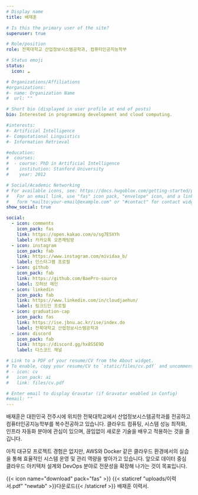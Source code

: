 ```yaml
---
# Display name
title: 배재훈

# Is this the primary user of the site?
superuser: true

# Role/position
role: 전북대학교 산업정보시스템공학과, 컴퓨터인공지능학부

# Status emoji
status:
  icon: ☁️

# Organizations/Affiliations
#organizations:
#- name: Organization Name
#  url: ""

# Short bio (displayed in user profile at end of posts)
bio: Interested in programming development and cloud computing.

#interests:
#- Artificial Intelligence
#- Computational Linguistics
#- Information Retrieval

#education:
#  courses:
#  - course: PhD in Artificial Intelligence
#    institution: Stanford University
#    year: 2012

# Social/Academic Networking
# For available icons, see: https://docs.hugoblox.com/getting-started/page-builder/#icons
#   For an email link, use "fas" icon pack, "envelope" icon, and a link in the
#   form "mailto:your-email@example.com" or "#contact" for contact widget.
show_social: true

social:
  - icon: comments
    icon_pack: fas
    link: https://open.kakao.com/o/sg7E5XYh
    label: 카카오톡 오픈채팅방
  - icon: instagram
    icon_pack: fab
    link: https://www.instagram.com/mividaa_b/
    label: 인스타그램 프로필
  - icon: github
    icon_pack: fab
    link: https://github.com/BaePro-source
    label: 깃허브 메인
  - icon: linkedin
    icon_pack: fab
    link: https://www.linkedin.com/in/cloudjaehun/
    label: 링크드인 프로필
  - icon: graduation-cap
    icon_pack: fas
    link: https://ise.jbnu.ac.kr/ise/index.do
    label: 전북대학교 산업정보시스템공학과
  - icon: discord
    icon_pack: fab
    link: https://discord.gg/hx8S5E9D
    label: 디스코드 채널

# Link to a PDF of your resume/CV from the About widget.
# To enable, copy your resume/CV to `static/files/cv.pdf` and uncomment the lines below.
# - icon: cv
#   icon_pack: ai
#   link: files/cv.pdf

# Enter email to display Gravatar (if Gravatar enabled in Config)
#email: ""
---
```


배재훈은 대한민국 전주시에 위치한 전북대학교에서 산업정보시스템공학과를 전공하고 컴퓨터인공지능학부를 복수전공하고 있습니다. 클라우드 컴퓨팅, 시스템 성능 최적화, 인프라 자동화 분야에 관심이 있으며, 끊임없이 새로운 기술을 배우고 적용하는 것을 즐깁니다.

아직 대규모 프로젝트 경험은 없지만, AWS와 Docker 같은 클라우드 환경에서의 실습을 통해 효율적인 시스템 운영 및 관리 역량을 쌓아가고 있습니다. 앞으로 데이터 중심 클라우드 아키텍처 설계와 DevOps 분야로 전문성을 확장해 나가는 것이 목표입니다.


{{< icon name="download" pack="fas" >}} {{< staticref "uploads/이력서.pdf" "newtab" >}}다운로드{{< /staticref >}} 배재훈 이력서.

